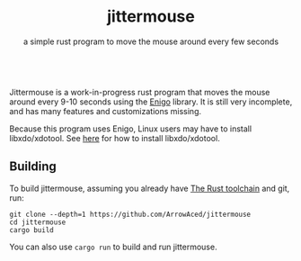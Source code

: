 <header>
<h1 align="center">jittermouse</h1>
<p align="center">a simple rust program to move the mouse around every few seconds</p>
</header>
<br />
Jittermouse is a work-in-progress rust program that moves the mouse around every 9-10 seconds using the <a href="https://crates.io/crates/enigo">Enigo</a> library. It is still very incomplete, and has many features and customizations missing.

Because this program uses Enigo, Linux users may have to install libxdo/xdotool. See <a href="https://github.com/enigo-rs/enigo#runtime-dependencies">here</a> for how to install libxdo/xdotool.

<h2>Building</h2>
To build jittermouse, assuming you already have <a href="https://www.rust-lang.org/tools/install">The Rust toolchain</a> and git, run:

```fish
git clone --depth=1 https://github.com/ArrowAced/jittermouse
cd jittermouse
cargo build
```

You can also use `cargo run` to build and run jittermouse.


